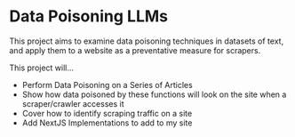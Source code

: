 # Data Poisoning LLMs

This project aims to examine data poisoning techniques in datasets of text, and apply them to a website as a preventative measure for scrapers.

This project will...

- Perform Data Poisoning on a Series of Articles
- Show how data poisoned by these functions will look on the site when a scraper/crawler accesses it
- Cover how to identify scraping traffic on a site
- Add NextJS Implementations to add to my site